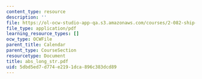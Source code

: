 ```yaml
---
content_type: resource
description: ''
file: https://ol-ocw-studio-app-qa.s3.amazonaws.com/courses/2-082-ship-structural-analysis-design-13-122-spring-2003/5dbd5ed7d774e2191dca896c383dcd89_abs_long_str.pdf
file_type: application/pdf
learning_resource_types: []
ocw_type: OCWFile
parent_title: Calendar
parent_type: CourseSection
resourcetype: Document
title: abs_long_str.pdf
uid: 5dbd5ed7-d774-e219-1dca-896c383dcd89
---
```

